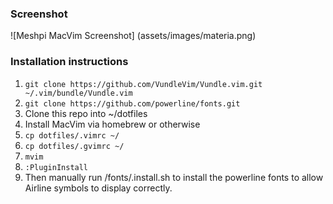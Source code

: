 ### Screenshot
![Meshpi MacVim Screenshot]
(assets/images/materia.png)

### Installation instructions
1. `git clone https://github.com/VundleVim/Vundle.vim.git ~/.vim/bundle/Vundle.vim`
2. `git clone https://github.com/powerline/fonts.git`
3. Clone this repo into ~/dotfiles
4. Install MacVim via homebrew or otherwise
5. `cp dotfiles/.vimrc ~/`
5. `cp dotfiles/.gvimrc ~/`
6. `mvim`
7. `:PluginInstall`
8. Then manually run /fonts/.install.sh to install the powerline fonts to allow Airline symbols to display correctly.

